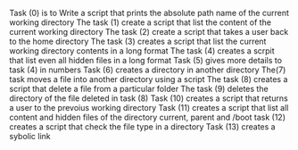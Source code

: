 Task (0) is to Write a script that prints the absolute path name of the current working directory
The task (1) create a script that list the content of the current working directory
The task (2) create a script that takes a user back to the home directory
The task (3) creates a script that list the current working directory contents in a long format
The task (4) creates a scrpit that list even all hidden files in a long format
Task (5) gives more details to task (4) in numbers
Task (6) creates a directory in another directory
The(7) task moves a file into another directory using a script
The task (8) creates a script that delete a file from a particular folder
The task (9) deletes the directory of the file deleted in task (8)
Task (10) creates a script that returns a user to the prevoius working directory
Task (11) creates a script that list all content and hidden files of the directory current, parent and /boot
task (12) creates a script that check the file type in a directory
Task (13) creates a sybolic link
